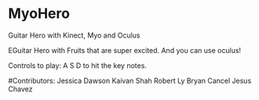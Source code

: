 # MyoHero
Guitar Hero with Kinect, Myo and Oculus

EGuitar Hero with Fruits that are super excited. And you can use oculus!

Controls to play: A S D to hit the key notes.

#Contributors:
Jessica Dawson
Kaivan Shah
Robert Ly
Bryan Cancel
Jesus Chavez
